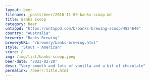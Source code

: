 ```yaml
---
layout: beer
filename: _posts/beer/2016-11-09-banks-scoop.md
title: Banks scoop
category: beer
untappd: "https://untappd.com/b/banks-brewing-scoop/4824640"
country: "Australia"
brewery: "Banks Brewing"
breweryURL: "/brewery/banks-brewing.html"
style: "Stout - American"
score: 8
img: /img/list/banks-scoop.jpeg
beer-date: "2023-02-28"
desc: "Very smooth and lots of vanilla and a bit of chocolate"
permalink: /beer/:title.html
---
```

